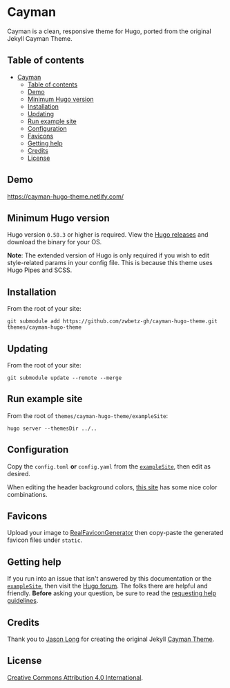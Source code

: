 # Cayman

Cayman is a clean, responsive theme for Hugo, ported from the original Jekyll Cayman Theme.

## Table of contents

- [Cayman](#cayman)
	- [Table of contents](#table-of-contents)
	- [Demo](#demo)
	- [Minimum Hugo version](#minimum-hugo-version)
	- [Installation](#installation)
	- [Updating](#updating)
	- [Run example site](#run-example-site)
	- [Configuration](#configuration)
	- [Favicons](#favicons)
	- [Getting help](#getting-help)
	- [Credits](#credits)
	- [License](#license)

## Demo

https://cayman-hugo-theme.netlify.com/

## Minimum Hugo version

Hugo version `0.58.3` or higher is required. View the [Hugo releases](https://github.com/gohugoio/hugo/releases) and download the binary for your OS.

**Note**: The extended version of Hugo is only required if you wish to edit style-related params in your config file. This is because this theme uses Hugo Pipes and SCSS.

## Installation

From the root of your site:

```
git submodule add https://github.com/zwbetz-gh/cayman-hugo-theme.git themes/cayman-hugo-theme
```

## Updating

From the root of your site:

```
git submodule update --remote --merge
```

## Run example site

From the root of `themes/cayman-hugo-theme/exampleSite`:

```
hugo server --themesDir ../..
```

## Configuration

Copy the `config.toml` **or** `config.yaml` from the [`exampleSite`](https://github.com/zwbetz-gh/cayman-hugo-theme/tree/master/exampleSite), then edit as desired.

When editing the header background colors, [this site](http://uigradients.com) has some nice color combinations.

## Favicons

Upload your image to [RealFaviconGenerator](https://realfavicongenerator.net/) then copy-paste the generated favicon files under `static`.

## Getting help

If you run into an issue that isn't answered by this documentation or the [`exampleSite`](https://github.com/zwbetz-gh/cayman-hugo-theme/tree/master/exampleSite), then visit the [Hugo forum](https://discourse.gohugo.io/). The folks there are helpful and friendly. **Before** asking your question, be sure to read the [requesting help guidelines](https://discourse.gohugo.io/t/requesting-help/9132).

## Credits

Thank you to [Jason Long](https://github.com/jasonlong) for creating the original Jekyll [Cayman Theme](https://github.com/jasonlong/cayman-theme).

## License

[Creative Commons Attribution 4.0 International](http://creativecommons.org/licenses/by/4.0/).
